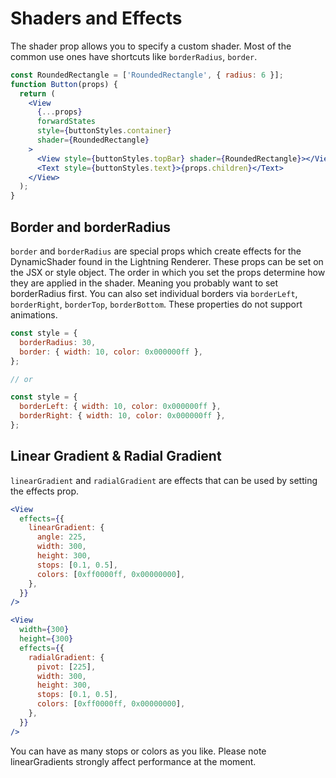# Shaders and Effects

The shader prop allows you to specify a custom shader. Most of the common use ones have shortcuts like `borderRadius`, `border`.

```jsx
const RoundedRectangle = ['RoundedRectangle', { radius: 6 }];
function Button(props) {
  return (
    <View
      {...props}
      forwardStates
      style={buttonStyles.container}
      shader={RoundedRectangle}
    >
      <View style={buttonStyles.topBar} shader={RoundedRectangle}></View>
      <Text style={buttonStyles.text}>{props.children}</Text>
    </View>
  );
}
```

## Border and borderRadius

`border` and `borderRadius` are special props which create effects for the DynamicShader found in the Lightning Renderer. These props can be set on the JSX or style object. The order in which you set the props determine how they are applied in the shader. Meaning you probably want to set borderRadius first. You can also set individual borders via `borderLeft`, `borderRight`, `borderTop`, `borderBottom`. These properties do not support animations.

```js
const style = {
  borderRadius: 30,
  border: { width: 10, color: 0x000000ff },
};

// or

const style = {
  borderLeft: { width: 10, color: 0x000000ff },
  borderRight: { width: 10, color: 0x000000ff },
};
```

## Linear Gradient & Radial Gradient

`linearGradient` and `radialGradient` are effects that can be used by setting the effects prop.

```jsx
<View
  effects={{
    linearGradient: {
      angle: 225,
      width: 300,
      height: 300,
      stops: [0.1, 0.5],
      colors: [0xff0000ff, 0x00000000],
    },
  }}
/>
```

```jsx
<View
  width={300}
  height={300}
  effects={{
    radialGradient: {
      pivot: [225],
      width: 300,
      height: 300,
      stops: [0.1, 0.5],
      colors: [0xff0000ff, 0x00000000],
    },
  }}
/>
```

You can have as many stops or colors as you like. Please note linearGradients strongly affect performance at the moment.
